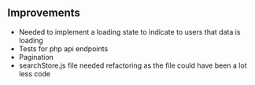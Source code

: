 ## Improvements

* Needed to implement a loading state to indicate to users that data is loading
* Tests for php api endpoints
* Pagination
* searchStore.js file needed refactoring as the file could have been a lot less code

